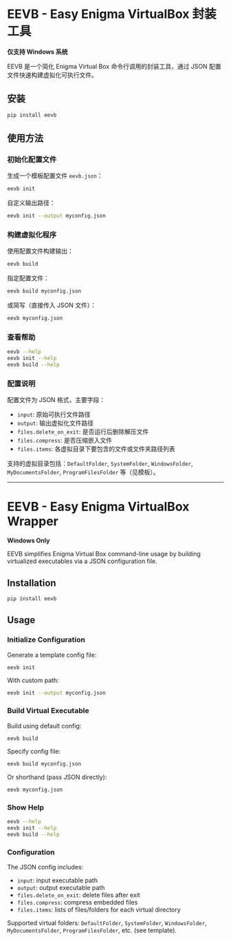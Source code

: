 # EEVB - Easy Enigma VirtualBox 封装工具

**仅支持 Windows 系统**

EEVB 是一个简化 Enigma Virtual Box 命令行调用的封装工具，通过 JSON 配置文件快速构建虚拟化可执行文件。

## 安装

```bash
pip install eevb
```

## 使用方法

### 初始化配置文件

生成一个模板配置文件 `eevb.json`：

```bash
eevb init
```

自定义输出路径：

```bash
eevb init --output myconfig.json
```

### 构建虚拟化程序

使用配置文件构建输出：

```bash
eevb build
```

指定配置文件：

```bash
eevb build myconfig.json
```

或简写（直接传入 JSON 文件）：

```bash
eevb myconfig.json
```

### 查看帮助

```bash
eevb --help
eevb init --help
eevb build --help
```

### 配置说明

配置文件为 JSON 格式，主要字段：

- `input`: 原始可执行文件路径
- `output`: 输出虚拟化文件路径
- `files.delete_on_exit`: 是否运行后删除解压文件
- `files.compress`: 是否压缩嵌入文件
- `files.items`: 各虚拟目录下要包含的文件或文件夹路径列表

支持的虚拟目录包括：`DefaultFolder`, `SystemFolder`, `WindowsFolder`, `MyDocumentsFolder`, `ProgramFilesFolder` 等（见模板）。

---

# EEVB - Easy Enigma VirtualBox Wrapper

**Windows Only**

EEVB simplifies Enigma Virtual Box command-line usage by building virtualized executables via a JSON configuration file.

## Installation

```bash
pip install eevb
```

## Usage

### Initialize Configuration

Generate a template config file:

```bash
eevb init
```

With custom path:

```bash
eevb init --output myconfig.json
```

### Build Virtual Executable

Build using default config:

```bash
eevb build
```

Specify config file:

```bash
eevb build myconfig.json
```

Or shorthand (pass JSON directly):

```bash
eevb myconfig.json
```

### Show Help

```bash
eevb --help
eevb init --help
eevb build --help
```

### Configuration

The JSON config includes:
- `input`: input executable path
- `output`: output executable path
- `files.delete_on_exit`: delete files after exit
- `files.compress`: compress embedded files
- `files.items`: lists of files/folders for each virtual directory

Supported virtual folders: `DefaultFolder`, `SystemFolder`, `WindowsFolder`, `MyDocumentsFolder`, `ProgramFilesFolder`, etc. (see template).